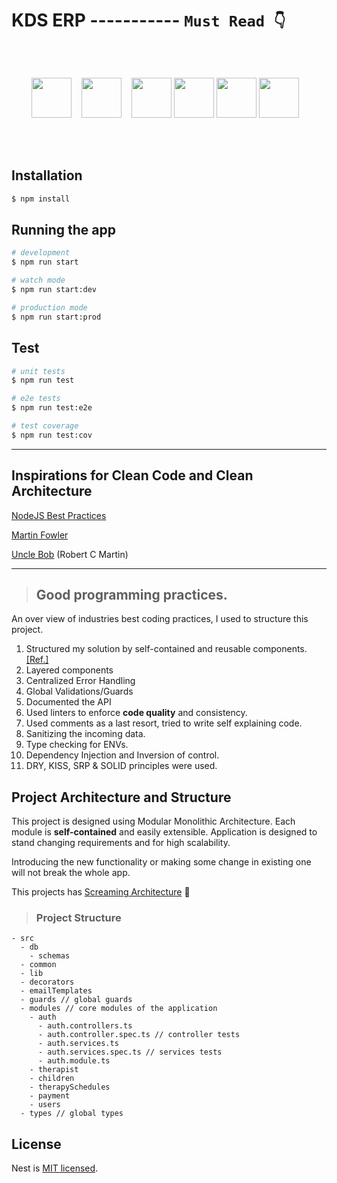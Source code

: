 <!-- <p align="center">
<img src="https://user-images.githubusercontent.com/7778803/133946229-ee266524-10ba-4e1e-9a73-959a2231ed19.png" size="80" />
</p> -->

# KDS ERP  -----------  ``` Must Read 👇 ```

<br />
<br />

<p align="center">
<img src="https://user-images.githubusercontent.com/7778803/133667983-58a8451f-de59-46c7-b216-ef42004705b3.png" width="64" /> &nbsp;&nbsp;
<img src="https://user-images.githubusercontent.com/7778803/101231592-18abb080-36ce-11eb-8590-f6827edf76f2.png" width="64" /> &nbsp;&nbsp;
<img src="https://user-images.githubusercontent.com/7778803/101231623-498be580-36ce-11eb-81f1-cd0b6021f5db.png" width="64" />
<img src="https://user-images.githubusercontent.com/7778803/101232179-d5534100-36d1-11eb-9395-02014198eaf2.png" width="64" />
<img src="https://user-images.githubusercontent.com/7778803/101231887-f3b83d00-36cf-11eb-8e51-81862e0c9d31.png" width="64" />
<img src="https://user-images.githubusercontent.com/7778803/133668434-1f155632-49fb-4182-b740-3b8e8846d7ca.png" width="64" /> &nbsp;&nbsp;
</p>

<br />
<br />

## Installation

```bash
$ npm install
```

## Running the app

```bash
# development
$ npm run start

# watch mode
$ npm run start:dev

# production mode
$ npm run start:prod
```

## Test

```bash
# unit tests
$ npm run test

# e2e tests
$ npm run test:e2e

# test coverage
$ npm run test:cov
```

---------------------------------

## Inspirations for Clean Code and Clean Architecture 

[NodeJS Best Practices](https://github.com/goldbergyoni/nodebestpractices)

[Martin Fowler](https://martinfowler.com)

[Uncle Bob](https://8thlight.com/blog/uncle-bob/2011/09/30/Screaming-Architecture.html) (Robert C Martin)

---------------------------------

> ## Good programming practices. 
An over view of industries best coding practices, I used to structure this project. 
1. Structured my solution by self-contained and reusable components. [[Ref.]](https://github.com/goldbergyoni/nodebestpractices/blob/master/sections/projectstructre/breakintcomponents.md)
2. Layered components
3. Centralized Error Handling
4. Global Validations/Guards
5. Documented the API
6. Used linters to enforce **code quality** and consistency.
7. Used comments as a last resort, tried to write self explaining code.
8. Sanitizing the incoming data.
9. Type checking for ENVs.
10. Dependency Injection and Inversion of control.
11. DRY, KISS, SRP & SOLID principles were used.

## Project Architecture and Structure

This project is designed using Modular Monolithic Architecture. Each module is **self-contained** and easily extensible. Application is designed to stand changing requirements and for high scalability.

Introducing the new functionality or making some change in existing one will not break the whole app.

This projects has [Screaming Architecture](https://8thlight.com/blog/uncle-bob/2011/09/30/Screaming-Architecture.html) 📢

> ### Project Structure
```
- src
  - db
    - schemas
  - common
  - lib
  - decorators
  - emailTemplates
  - guards // global guards
  - modules // core modules of the application
    - auth
      - auth.controllers.ts
      - auth.controller.spec.ts // controller tests
      - auth.services.ts
      - auth.services.spec.ts // services tests
      - auth.module.ts
    - therapist
    - children
    - therapySchedules
    - payment
    - users
  - types // global types

```

## License

Nest is [MIT licensed](LICENSE).
